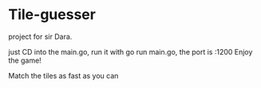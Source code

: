 # Tile-guesser

project for sir Dara.


just CD into the main.go, run it with go run main.go, the port is :1200
Enjoy the game!

Match the tiles as fast as you can
